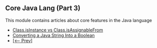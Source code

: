 ## Core Java Lang (Part 3)

This module contains articles about core features in the Java language

- [Class.isInstance vs Class.isAssignableFrom](https://www.baeldung.com/java-isinstance-isassignablefrom)
- [Converting a Java String Into a Boolean](https://www.baeldung.com/java-string-to-boolean)
- [[<-- Prev]](/core-java-modules/core-java-lang-2)
